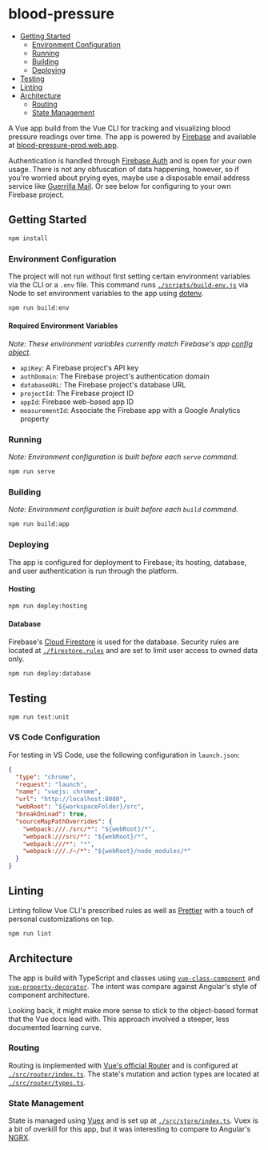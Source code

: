 # blood-pressure

- [Getting Started](#getting-started)
  - [Environment Configuration](#environment-configuration)
  - [Running](#running)
  - [Building](#building)
  - [Deploying](#deploying)
- [Testing](#testing)
- [Linting](#linting)
- [Architecture](#architecture)
  - [Routing](#routing)
  - [State Management](#state-management)

A Vue app build from the Vue CLI for tracking and visualizing blood pressure readings over time. The app is powered by [Firebase](https://firebase.google.com/) and available at [blood-pressure-prod.web.app](https://blood-pressure-prod.web.app).

Authentication is handled through [Firebase Auth](https://firebase.google.com/docs/auth/) and is open for your own usage. There is not any obfuscation of data happening, however, so if you're worried about prying eyes, maybe use a disposable email address service like [Guerrilla Mail](https://www.guerrillamail.com/). Or see below for configuring to your own Firebase project.

## Getting Started

```sh
npm install
```

### Environment Configuration

The project will not run without first setting certain environment variables via the CLI or a `.env` file. This command runs [`./scripts/build-env.js`](./scripts/build-env.js) via Node to set environment variables to the app using [dotenv](https://www.npmjs.com/package/dotenv).

```sh
npm run build:env
```

#### Required Environment Variables

*Note: These environment variables currently match Firebase's app [config object](https://firebase.google.com/docs/web/setup?authuser=0#config-object).*

- `apiKey`: A Firebase project's API key
- `authDomain`: The Firebase project's authentication domain
- `databaseURL`: The Firebase project's database URL
- `projectId`: The Firebase project ID
- `appId`: Firebase web-based app ID
- `measurementId`: Associate the Firebase app with a Google Analytics property

### Running

*Note: Environment configuration is built before each `serve` command.*

```sh
npm run serve
```

### Building

*Note: Environment configuration is built before each `build` command.*

```sh
npm run build:app
```

### Deploying

The app is configured for deployment to Firebase; its hosting, database, and user authentication is run through the platform.

#### Hosting

```sh
npm run deploy:hosting
```

#### Database

Firebase's [Cloud Firestore](https://firebase.google.com/docs/firestore/) is used for the database. Security rules are located at [`./firestore.rules`](./firestore.rules) and are set to limit user access to owned data only.

```sh
npm run deploy:database
```

## Testing

```sh
npm run test:unit
```

### VS Code Configuration

For testing in VS Code, use the following configuration in `launch.json`:

```json
{
  "type": "chrome",
  "request": "launch",
  "name": "vuejs: chrome",
  "url": "http://localhost:8080",
  "webRoot": "${workspaceFolder}/src",
  "breakOnLoad": true,
  "sourceMapPathOverrides": {
    "webpack:///./src/*": "${webRoot}/*",
    "webpack:///src/*": "${webRoot}/*",
    "webpack:///*": "*",
    "webpack:///./~/*": "${webRoot}/node_modules/*"
  }
}
```

## Linting

Linting follow Vue CLI's prescribed rules as well as [Prettier](https://prettier.io/) with a touch of personal customizations on top.

```sh
npm run lint
```

## Architecture

The app is build with TypeScript and classes using [`vue-class-component`](https://github.com/vuejs/vue-class-component) and [`vue-property-decorator`](https://github.com/kaorun343/vue-property-decorator). The intent was compare against Angular's style of component architecture.

Looking back, it might make more sense to stick to the object-based format that the Vue docs lead with. This approach involved a steeper, less documented learning curve.

### Routing

Routing is implemented with [Vue's official Router](https://router.vuejs.org/) and is configured at [`./src/router/index.ts`](./src/router/index.ts). The state's mutation and action types are located at [`./src/router/types.ts`](./src/router/types.ts).

### State Management

State is managed using [Vuex](https://vuex.vuejs.org/) and is set up at [`./src/store/index.ts`](./store/index.ts).  Vuex is a bit of overkill for this app, but it was interesting to compare to Angular's [NGRX](https://ngrx.io/).
